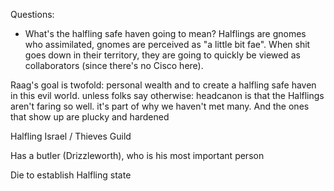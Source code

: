 Questions:
- What's the halfling safe haven going to mean?
  Halflings are gnomes who assimilated, gnomes are perceived as "a little bit fae". When shit goes down in their territory, they are going to quickly be viewed as collaborators (since there's no Cisco here).

Raag's goal is twofold: personal wealth and to create a halfling safe haven in this evil world.
unless folks say otherwise: headcanon is that the Halflings aren't faring so well. it's part of why we haven't met many.  And the ones that show up are plucky and hardened

Halfling Israel / Thieves Guild

Has a butler (Drizzleworth), who is his most important person

Die to establish Halfling state
